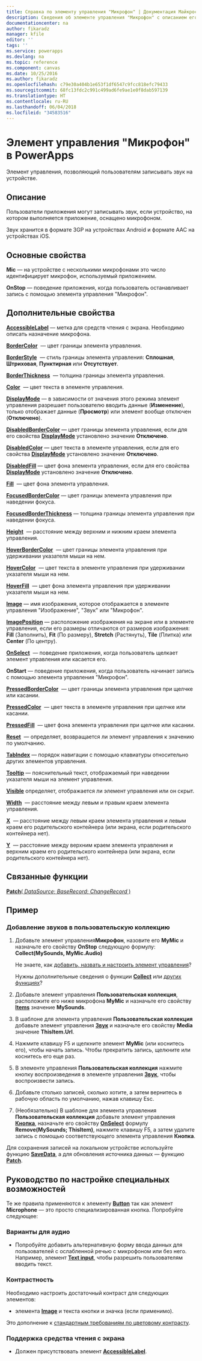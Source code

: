 ```yaml
---
title: Справка по элементу управления "Микрофон" | Документация Майкрософт
description: Сведения об элементе управления "Микрофон" с описанием его свойств и примерами
documentationcenter: na
author: fikaradz
manager: kfile
editor: ''
tags: ''
ms.service: powerapps
ms.devlang: na
ms.topic: reference
ms.component: canvas
ms.date: 10/25/2016
ms.author: fikaradz
ms.openlocfilehash: c79e30a404b1e653f1df6547c9fcc818efc79433
ms.sourcegitcommit: 68fc13fdc2c991c499ad6fe9ae1e0f8dab597139
ms.translationtype: HT
ms.contentlocale: ru-RU
ms.lasthandoff: 06/04/2018
ms.locfileid: "34583516"
---
```

# <a name="microphone-control-in-powerapps"></a>Элемент управления "Микрофон" в PowerApps
Элемент управления, позволяющий пользователям записывать звук на устройстве.

## <a name="description"></a>Описание
Пользователи приложения могут записывать звук, если устройство, на котором выполняется приложение, оснащено микрофоном.

Звук хранится в формате 3GP на устройствах Android и формате AAC на устройствах iOS.

## <a name="key-properties"></a>Основные свойства
**Mic** — на устройстве с несколькими микрофонами это число идентифицирует микрофон, используемый приложением.

**OnStop** — поведение приложения, когда пользователь останавливает запись с помощью элемента управления "Микрофон".

## <a name="additional-properties"></a>Дополнительные свойства
**[AccessibleLabel](properties-accessibility.md)** — метка для средств чтения с экрана. Необходимо описать назначение микрофона.

**[BorderColor](properties-color-border.md)**  — цвет границы элемента управления.

**[BorderStyle](properties-color-border.md)**  — стиль границы элемента управления: **Сплошная**, **Штриховая**, **Пунктирная** или **Отсутствует**.

**[BorderThickness](properties-color-border.md)**  — толщина границы элемента управления.

**[Color](properties-color-border.md)**  — цвет текста в элементе управления.

**[DisplayMode](properties-core.md)** — в зависимости от значения этого режима элемент управления разрешает пользователю вводить данные (**Изменение**), только отображает данные (**Просмотр**) или элемент вообще отключен (**Отключено**).

**[DisabledBorderColor](properties-color-border.md)** — цвет границы элемента управления, если для его свойства **[DisplayMode](properties-core.md)** установлено значение **Отключено**.

**[DisabledColor](properties-color-border.md)** — цвет текста в элементе управления, если для его свойства **[DisplayMode](properties-core.md)** установлено значение **Отключено**.

**[DisabledFill](properties-color-border.md)** — цвет фона элемента управления, если для его свойства **[DisplayMode](properties-core.md)** установлено значение **Отключено**.

**[Fill](properties-color-border.md)**  — цвет фона элемента управления.

**[FocusedBorderColor](properties-color-border.md)** — цвет границы элемента управления при наведении фокуса.

**[FocusedBorderThickness](properties-color-border.md)** — толщина границы элемента управления при наведении фокуса.

**[Height](properties-size-location.md)**  — расстояние между верхним и нижним краем элемента управления.

**[HoverBorderColor](properties-color-border.md)**  — цвет границы элемента управления при удерживании указателя мыши на нем.

**[HoverColor](properties-color-border.md)**  — цвет текста в элементе управления при удерживании указателя мыши на нем.

**[HoverFill](properties-color-border.md)**  — цвет фона элемента управления при удерживании указателя мыши на нем.

**[Image](properties-visual.md)**  — имя изображения, которое отображается в элементе управления "Изображение", "Звук" или "Микрофон".

**[ImagePosition](properties-visual.md)** — расположение изображения на экране или в элементе управления, если его размеры отличаются от размеров изображения: **Fill** (Заполнить), **Fit** (По размеру), **Stretch** (Растянуть), **Tile** (Плитка) или **Center** (По центру).

**[OnSelect](properties-core.md)**  — поведение приложения, когда пользователь щелкает элемент управления или касается его.

**OnStart** — поведение приложения, когда пользователь начинает запись с помощью элемента управления "Микрофон".

**[PressedBorderColor](properties-color-border.md)**  — цвет границы элемента управления при щелчке или касании.

**[PressedColor](properties-color-border.md)**  — цвет текста в элементе управления при щелчке или касании.

**[PressedFill](properties-color-border.md)**  — цвет фона элемента управления при щелчке или касании.

**[Reset](properties-core.md)**  — определяет, возвращается ли элемент управления к значению по умолчанию.

**[TabIndex](properties-accessibility.md)** — порядок навигации с помощью клавиатуры относительно других элементов управления.

**[Tooltip](properties-core.md)** — пояснительный текст, отображаемый при наведении указателя мыши на элемент управления.

**[Visible](properties-core.md)** определяет, отображается ли элемент управления или он скрыт.

**[Width](properties-size-location.md)**  — расстояние между левым и правым краем элемента управления.

**[X](properties-size-location.md)**  — расстояние между левым краем элемента управления и левым краем его родительского контейнера (или экрана, если родительского контейнера нет).

**[Y](properties-size-location.md)**  — расстояние между верхним краем элемента управления и верхним краем его родительского контейнера (или экрана, если родительского контейнера нет).

## <a name="related-functions"></a>Связанные функции
[**Patch**( *DataSource*; *BaseRecord*; *ChangeRecord* )](../functions/function-patch.md)

## <a name="example"></a>Пример
### <a name="add-sounds-to-a-custom-gallery-control"></a>Добавление звуков в пользовательскую коллекцию
1. Добавьте элемент управления**Микрофон**, назовите его **MyMic** и назначьте его свойству **OnStop** следующую формулу:<br>
   **Collect(MySounds, MyMic.Audio)**

    Не знаете, как [добавить, назвать и настроить элемент управления](../add-configure-controls.md)?

    Нужны дополнительные сведения о функции **[Collect](../functions/function-clear-collect-clearcollect.md)** или [других функциях](../formula-reference.md)?
2. Добавьте элемент управления **Пользовательская коллекция**, расположите его ниже микрофона **MyMic** и назначьте его свойству **[Items](properties-core.md)** значение **MySounds**.
3. В шаблоне для элемента управления **Пользовательская коллекция** добавьте элемент управления **[Звук](control-audio-video.md)** и назначьте его свойству **Media** значение **ThisItem.Url**.
4. Нажмите клавишу F5 и щелкните элемент **MyMic** (или коснитесь его), чтобы начать запись. Чтобы прекратить запись, щелкните или коснитесь его еще раз.
5. В элементе управления **Пользовательская коллекция** нажмите кнопку воспроизведения в элементе управления **[Звук](control-audio-video.md)**, чтобы воспроизвести запись.
6. Добавьте столько записей, сколько хотите, а затем вернитесь в рабочую область по умолчанию, нажав клавишу Esc.
7. (Необязательно) В шаблоне для элемента управления **Пользовательская коллекция** добавьте элемент управления **[Кнопка](control-button.md)**, назначьте его свойству **[OnSelect](properties-core.md)** формулу **Remove(MySounds; ThisItem)**, нажмите клавишу F5, а затем удалите запись с помощью соответствующего элемента управления **Кнопка**.

Для сохранения записей на локальном устройстве используйте функцию **[SaveData](../functions/function-savedata-loaddata.md)**, а для обновления источника данных — функцию **[Patch](../functions/function-patch.md)**.


## <a name="accessibility-guidelines"></a>Руководство по настройке специальных возможностей
Те же правила применяются к элементу **[Button](control-button.md)** так как элемент **Microphone** — это просто специализированная кнопка. Попробуйте следующее:

### <a name="audio-alternatives"></a>Варианты для аудио
* Попробуйте добавить альтернативную форму ввода данных для пользователей с ослабленной речью с микрофоном или без него. Например, элемент **[Text input](control-text-input.md)**, чтобы разрешить пользователям вводить текст.

### <a name="color-contrast"></a>Контрастность
Необходимо настроить достаточный контраст для следующих элементов:
* элемента **[Image](properties-visual.md)** и текста кнопки и значка (если применимо).

Это дополнение к [стандартным требованиям по цветовому контрасту](../accessible-apps-color.md).

### <a name="screen-reader-support"></a>Поддержка средства чтения с экрана
* Должен присутствовать элемент **[AccessibleLabel](properties-accessibility.md)**.
